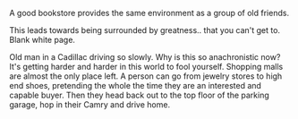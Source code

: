 A good bookstore provides the same environment as a group of old friends.

This leads towards being surrounded by greatness.. that you can't get to.  Blank white page.





Old man in a Cadillac driving so slowly.  Why is this so anachronistic now?  It's getting harder and harder in this world to fool yourself.  Shopping malls are almost the only place left.  A person can go from jewelry stores to high end shoes, pretending the whole the time they are an interested and capable buyer.  Then they head back out to the top floor of the parking garage, hop in their Camry and drive home.